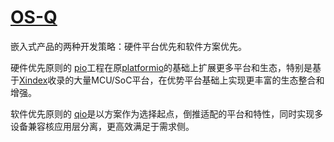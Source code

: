 # [OS-Q](https://github.com/OS-Q)

嵌入式产品的两种开发策略：硬件平台优先和软件方案优先。

硬件优先原则的 [pio](https://github.com/OS-Q/pio)工程在原[platformio](https://github.com/platformio/platformio-core)的基础上扩展更多平台和生态，特别是基于[Xindex](https://github.com/SoCXin)收录的大量MCU/SoC平台，在优势平台基础上实现更丰富的生态整合和增强。

软件优先原则的 [qio](https://github.com/OS-Q/qio)是以方案作为选择起点，倒推适配的平台和特性，同时实现多设备兼容核应用层分离，更高效满足于需求侧。

